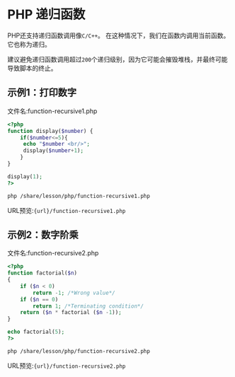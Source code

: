 # PHP 递归函数

PHP还支持递归函数调用像`C/C++`。 在这种情况下，我们在函数内调用当前函数。 它也称为递归。

建议避免递归函数调用超过`200`个递归级别，因为它可能会摧毁堆栈，并最终可能导致脚本的终止。

## 示例1：打印数字

文件名:function-recursive1.php

```php
<?php    
function display($number) {    
    if($number<=5){    
     echo "$number <br/>";    
     display($number+1);    
    }  
}    

display(1);    
?>
```

```bash
php /share/lesson/php/function-recursive1.php
```

URL预览:`{url}/function-recursive1.php`

## 示例2：数字阶乘

文件名:function-recursive2.php

```php
<?php    
function factorial($n)    
{    
    if ($n < 0)    
        return -1; /*Wrong value*/    
    if ($n == 0)    
        return 1; /*Terminating condition*/    
    return ($n * factorial ($n -1));    
}    

echo factorial(5);    
?>
```

```bash
php /share/lesson/php/function-recursive2.php
```

URL预览:`{url}/function-recursive2.php`